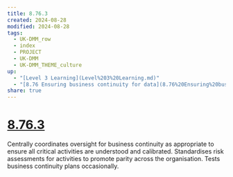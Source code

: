 ```yaml
---
title: 8.76.3
created: 2024-08-28
modified: 2024-08-28
tags:
  - UK-DMM_row
  - index
  - PROJECT
  - UK-DMM
  - UK-DMM_THEME_culture
up:
  - "[Level 3 Learning](Level%203%20Learning.md)"
  - "[8.76 Ensuring business continuity for data](8.76%20Ensuring%20business%20continuity%20for%20data.md)"
share: true
---
```

# [8.76.3](8.76.3.md)

Centrally coordinates oversight for business continuity as appropriate to ensure all critical activities are understood and calibrated. Standardises risk assessments for activities to promote parity across the organisation. Tests business continuity plans occasionally.
